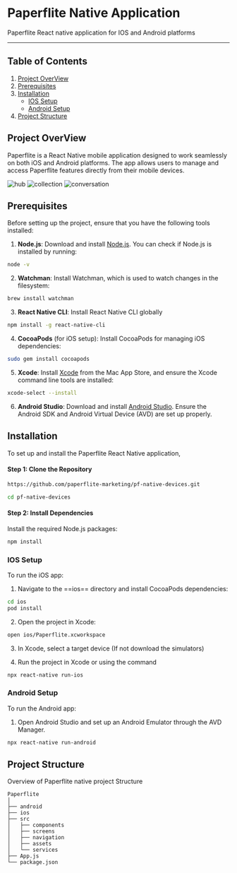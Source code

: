 # Paperflite Native Application

Paperflite React native application for IOS and Android platforms

---

## Table of Contents

1. [Project OverView](#project-overview)
2. [Prerequisites](#prerequisites)
3. [Installation](#installation)
    - [IOS Setup](#ios-setup)
    - [Android Setup](#android-setup)
4. [Project Structure](#project-structure)

## Project OverView

Paperflite is a React Native mobile application designed to work seamlessly on both iOS and Android platforms. The app allows users to manage and access Paperflite features directly from their mobile devices.

![hub](https://github.com/user-attachments/assets/7e026503-ece1-4006-9011-9d0d6365f5b3)
![collection](https://github.com/user-attachments/assets/fc219bbc-f12c-4269-b984-b82acf6c71fe)
![conversation](https://github.com/user-attachments/assets/c721129f-f6cd-41f1-913a-0eae6c2d965e)

## Prerequisites

Before setting up the project, ensure that you have the following tools installed:


1. **Node.js**: Download and install [Node.js](https://nodejs.org/en/download/source-code). You can check if Node.js is installed by running:

```bash
node -v
```

2. **Watchman**: Install Watchman, which is used to watch changes in the filesystem:

```bash
brew install watchman
```

3. **React Native CLI**: Install React Native CLI globally

```bash
npm install -g react-native-cli
```

4. **CocoaPods** (for iOS setup): Install CocoaPods for managing iOS dependencies:

```bash
sudo gem install cocoapods
```

5. **Xcode**: Install [Xcode](https://developer.apple.com/xcode/) from the Mac App Store, and ensure the Xcode command line tools are installed:

```bash
xcode-select --install
```

6. **Android Studio**: Download and install [Android Studio](https://developer.android.com/studio). Ensure the Android SDK and Android Virtual Device (AVD) are set up properly.


## Installation

To set up and install the Paperflite React Native application,


#### Step 1: Clone the Repository

```bash
https://github.com/paperflite-marketing/pf-native-devices.git

cd pf-native-devices
```

#### Step 2: Install Dependencies
Install the required Node.js packages:


```bash
npm install
```

### IOS Setup

To run the iOS app:

1. Navigate to the ==ios== directory and install CocoaPods dependencies:

```bash
cd ios
pod install

```

2. Open the project in Xcode:

```bash
open ios/Paperflite.xcworkspace
```

3.  In Xcode, select a target device (If not download the simulators)

4. Run the project in Xcode or using the command

```bash
npx react-native run-ios
```

### Android Setup

To run the Android app:

1. Open Android Studio and set up an Android Emulator through the AVD Manager.


```bash
npx react-native run-android
```

## Project Structure

Overview of Paperflite native project Structure

```
Paperflite
│
├── android             
├── ios                 
├── src                 
│   ├── components      
│   ├── screens         
│   ├── navigation      
│   ├── assets          
│   └── services        
├── App.js                    
└── package.json    
```

